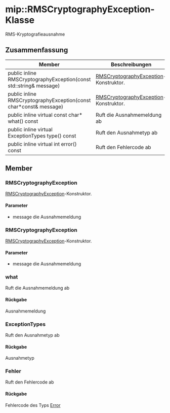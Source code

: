 # <a name="class-miprmscryptographyexception"></a>mip::RMSCryptographyException-Klasse 
RMS-Kryptografieausnahme
  
## <a name="summary"></a>Zusammenfassung
 Member                        | Beschreibungen                                
--------------------------------|---------------------------------------------
public inline RMSCryptographyException(const std::string& message)  |  [RMSCryptographyException](#classmip_1_1_r_m_s_cryptography_exception)-Konstruktor.
public inline RMSCryptographyException(const char*const& message)  |  [RMSCryptographyException](#classmip_1_1_r_m_s_cryptography_exception)-Konstruktor.
public inline virtual const char* what() const  |  Ruft die Ausnahmemeldung ab
public inline virtual ExceptionTypes type() const  |  Ruft den Ausnahmetyp ab
public inline virtual int error() const  |  Ruft den Fehlercode ab
  
## <a name="members"></a>Member
  
### <a name="rmscryptographyexception"></a>RMSCryptographyException
[RMSCryptographyException](#classmip_1_1_r_m_s_cryptography_exception)-Konstruktor.
  
#### <a name="parameters"></a>Parameter
* message die Ausnahmemeldung
  
### <a name="rmscryptographyexception"></a>RMSCryptographyException
[RMSCryptographyException](#classmip_1_1_r_m_s_cryptography_exception)-Konstruktor.
  
#### <a name="parameters"></a>Parameter
* message die Ausnahmemeldung
  
### <a name="what"></a>what
Ruft die Ausnahmemeldung ab
  
#### <a name="returns"></a>Rückgabe
Ausnahmemeldung
  
### <a name="exceptiontypes"></a>ExceptionTypes
Ruft den Ausnahmetyp ab
  
#### <a name="returns"></a>Rückgabe
Ausnahmetyp
  
### <a name="error"></a>Fehler
Ruft den Fehlercode ab
  
#### <a name="returns"></a>Rückgabe
Fehlercode des Typs [Error](#classmip_1_1_error)